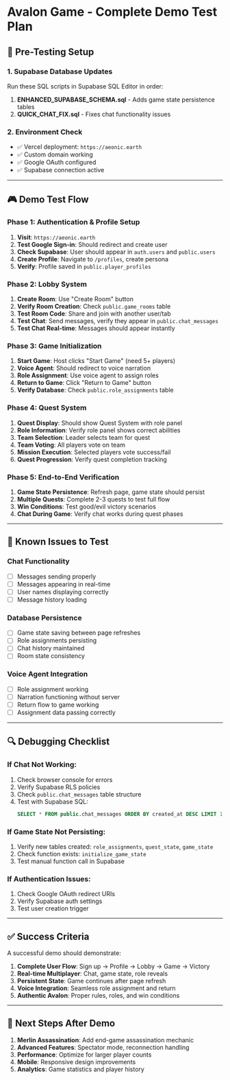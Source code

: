 # Avalon Game - Complete Demo Test Plan

## 🔧 **Pre-Testing Setup**

### 1. Supabase Database Updates
Run these SQL scripts in Supabase SQL Editor in order:

1. **ENHANCED_SUPABASE_SCHEMA.sql** - Adds game state persistence tables
2. **QUICK_CHAT_FIX.sql** - Fixes chat functionality issues

### 2. Environment Check
- ✅ Vercel deployment: `https://aeonic.earth`
- ✅ Custom domain working
- ✅ Google OAuth configured
- ✅ Supabase connection active

---

## 🎮 **Demo Test Flow**

### **Phase 1: Authentication & Profile Setup**
1. **Visit**: `https://aeonic.earth`
2. **Test Google Sign-in**: Should redirect and create user
3. **Check Supabase**: User should appear in `auth.users` and `public.users`
4. **Create Profile**: Navigate to `/profiles`, create persona
5. **Verify**: Profile saved in `public.player_profiles`

### **Phase 2: Lobby System**
1. **Create Room**: Use "Create Room" button
2. **Verify Room Creation**: Check `public.game_rooms` table
3. **Test Room Code**: Share and join with another user/tab
4. **Test Chat**: Send messages, verify they appear in `public.chat_messages`
5. **Test Chat Real-time**: Messages should appear instantly

### **Phase 3: Game Initialization**
1. **Start Game**: Host clicks "Start Game" (need 5+ players)
2. **Voice Agent**: Should redirect to voice narration
3. **Role Assignment**: Use voice agent to assign roles
4. **Return to Game**: Click "Return to Game" button
5. **Verify Database**: Check `public.role_assignments` table

### **Phase 4: Quest System**
1. **Quest Display**: Should show Quest System with role panel
2. **Role Information**: Verify role panel shows correct abilities
3. **Team Selection**: Leader selects team for quest
4. **Team Voting**: All players vote on team
5. **Mission Execution**: Selected players vote success/fail
6. **Quest Progression**: Verify quest completion tracking

### **Phase 5: End-to-End Verification**
1. **Game State Persistence**: Refresh page, game state should persist
2. **Multiple Quests**: Complete 2-3 quests to test full flow
3. **Win Conditions**: Test good/evil victory scenarios
4. **Chat During Game**: Verify chat works during quest phases

---

## 🐛 **Known Issues to Test**

### Chat Functionality
- [ ] Messages sending properly
- [ ] Messages appearing in real-time
- [ ] User names displaying correctly
- [ ] Message history loading

### Database Persistence
- [ ] Game state saving between page refreshes
- [ ] Role assignments persisting
- [ ] Chat history maintained
- [ ] Room state consistency

### Voice Agent Integration
- [ ] Role assignment working
- [ ] Narration functioning without server
- [ ] Return flow to game working
- [ ] Assignment data passing correctly

---

## 🔍 **Debugging Checklist**

### If Chat Not Working:
1. Check browser console for errors
2. Verify Supabase RLS policies
3. Check `public.chat_messages` table structure
4. Test with Supabase SQL:
   ```sql
   SELECT * FROM public.chat_messages ORDER BY created_at DESC LIMIT 10;
   ```

### If Game State Not Persisting:
1. Verify new tables created: `role_assignments`, `quest_state`, `game_state`
2. Check function exists: `initialize_game_state`
3. Test manual function call in Supabase

### If Authentication Issues:
1. Check Google OAuth redirect URIs
2. Verify Supabase auth settings
3. Test user creation trigger

---

## ✅ **Success Criteria**

A successful demo should demonstrate:

1. **Complete User Flow**: Sign up → Profile → Lobby → Game → Victory
2. **Real-time Multiplayer**: Chat, game state, role reveals
3. **Persistent State**: Game continues after page refresh
4. **Voice Integration**: Seamless role assignment and return
5. **Authentic Avalon**: Proper rules, roles, and win conditions

---

## 🚀 **Next Steps After Demo**

1. **Merlin Assassination**: Add end-game assassination mechanic
2. **Advanced Features**: Spectator mode, reconnection handling
3. **Performance**: Optimize for larger player counts
4. **Mobile**: Responsive design improvements
5. **Analytics**: Game statistics and player history
